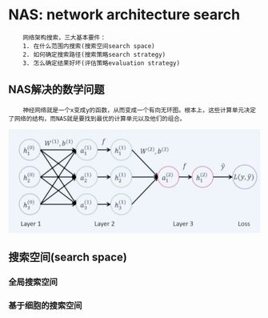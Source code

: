 # NAS: network architecture search
        网络架构搜索，三大基本要件：
        1. 在什么范围内搜索(搜索空间search space)
        2. 如何确定搜索路径(搜索策略search strategy)
        3. 怎么确定结果好坏(评估策略evaluation strategy)
## NAS解决的数学问题
        神经网络就是一个x变成y的函数，从而变成一个有向无环图。根本上，这些计算单元决定了网络的结构，而NAS就是要找到最优的计算单元以及他们的组合。
![NAS解决的数学问题](./docs/NAS解决的数学问题.jpg)
## 搜索空间(search space)
### 全局搜索空间
### 基于细胞的搜索空间 
